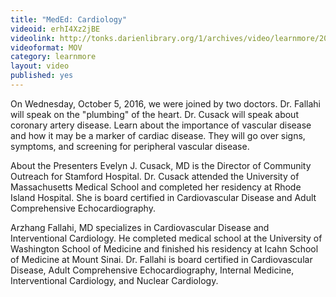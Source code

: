 ```yaml
---
title: "MedEd: Cardiology"
videoid: erhI4Xz2jBE
videolink: http://tonks.darienlibrary.org/1/archives/video/learnmore/20161005_medEd_cardiology.mov
videoformat: MOV
category: learnmore
layout: video
published: yes
---
```


On Wednesday, October 5, 2016, we were joined by two doctors. Dr. Fallahi will speak on the "plumbing" of the heart. Dr. Cusack will speak about coronary artery disease. Learn about the importance of vascular disease and how it may be a marker of cardiac disease. They will go over signs, symptoms, and screening for peripheral vascular disease.

About the Presenters
Evelyn J. Cusack, MD is the Director of Community Outreach for Stamford Hospital. Dr. Cusack attended the University of Massachusetts Medical School and completed her residency at Rhode Island Hospital. She is board certified in Cardiovascular Disease and Adult Comprehensive Echocardiography.

Arzhang Fallahi, MD specializes in Cardiovascular Disease and Interventional Cardiology. He completed medical school at the University of Washington School of Medicine and finished his residency at Icahn School of Medicine at Mount Sinai. Dr. Fallahi is board certified in Cardiovascular Disease, Adult Comprehensive Echocardiography, Internal Medicine, Interventional Cardiology, and Nuclear Cardiology.